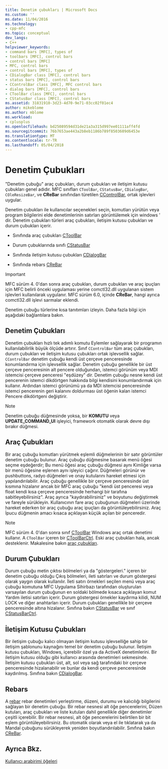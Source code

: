```yaml
---
title: Denetim çubukları | Microsoft Docs
ms.custom: ''
ms.date: 11/04/2016
ms.technology:
- cpp-mfc
ms.topic: conceptual
dev_langs:
- C++
helpviewer_keywords:
- command bars [MFC], types of
- toolbars [MFC], control bars
- control bars [MFC]
- MFC, control bars
- control bars [MFC], types of
- CDialogBar class [MFC], control bars
- status bars [MFC], control bars
- CControlBar class [MFC], MFC control bars
- dialog bars [MFC], control bars
- CToolBar class [MFC], control bars
- CStatusBar class [MFC], control bars
ms.assetid: 31831910-3d23-4d70-9e71-03cc02f01ec4
author: mikeblome
ms.author: mblome
ms.workload:
- cplusplus
ms.openlocfilehash: bd25089594d31de21a3a315d997ee01111aff4fd
ms.sourcegitcommit: 76b7653ae443a2b8eb1186b789f8503609d6453e
ms.translationtype: MT
ms.contentlocale: tr-TR
ms.lasthandoff: 05/04/2018
---
```

# <a name="control-bars"></a>Denetim Çubukları
"Denetim çubuğu" araç çubukları, durum çubukları ve iletişim kutusu çubukları genel adıdır. MFC sınıfları `CToolBar`, `CStatusBar`, `CDialogBar`, `COleResizeBar`, ve **CReBar** sınıfından türetilen [CControlBar](../mfc/reference/ccontrolbar-class.md), ortak işlevleri uygular.  
  
 Denetim çubukları ile kullanıcılar seçenekleri seçin, komutları yürütün veya program bilgilerini elde denetimlerinin satırları görüntülemek için windows ' dir. Denetim çubukları türleri araç çubukları, iletişim kutusu çubukları ve durum çubukları içerir.  
  
-   Sınıfında araç çubukları [CToolBar](../mfc/reference/ctoolbar-class.md)  
  
-   Durum çubuklarında sınıfı [CStatusBar](../mfc/reference/cstatusbar-class.md)  
  
-   Sınıfında iletişim kutusu çubukları [CDialogBar](../mfc/reference/cdialogbar-class.md)  
  
-   Sınıfında rebars [CReBar](../mfc/reference/crebar-class.md)  
  
> [!IMPORTANT]
>  MFC sürüm 4. 0'dan sonra araç çubukları, durum çubukları ve araç ipuçları için MFC belirli önceki uygulaması yerine comctl32.dll uygulanan sistem işlevleri kullanılarak uygulanır. MFC sürüm 6.0, içinde **CReBar**, hangi ayrıca comctl32.dll işlevi sarmalar eklendi.  
  
 Denetim çubuğu türlerine kısa tanıtımları izleyin. Daha fazla bilgi için aşağıdaki bağlantılara bakın.  
  
## <a name="control-bars"></a>Denetim Çubukları  
 Denetim çubukları hızlı tek adımlı komutu Eylemler sağlayarak bir programın kullanılabilirlik büyük ölçüde artırır. Sınıf `CControlBar` tüm araç çubukları, durum çubukları ve iletişim kutusu çubukları ortak işlevsellik sağlar. `CControlBar` denetim çubuğu kendi üst çerçeve penceresinde konumlandırma için işlevsellik sağlar. Denetim çubuğu genellikle bir üst çerçeve penceresinin alt pencere olduğundan, istemci görünüm veya MDI istemcisi çerçeve penceresi "eşdüzey" dir. Denetim çubuğu nesne kendi üst pencerenin istemci dikdörtgen hakkında bilgi kendisini konumlandırmak için kullanır. Ardından istemci görünümü ya da MDI istemcisi penceresinde istemci pencerenin geri kalanını doldurması üst öğenin kalan istemci Pencere dikdörtgeni değiştirir.  
  
> [!NOTE]
>  Denetim çubuğu düğmesinde yoksa, bir **KOMUTU** veya **UPDATE_COMMAND_UI** işleyici, framework otomatik olarak devre dışı bırakır düğmesi.  
  
## <a name="toolbars"></a>Araç Çubukları  
 Bir araç çubuğu komutları yürütmek eşlemli düğmelerinin bir satır görüntüler denetim çubuğu bulunur. Araç çubuğu düğmesine basarak menü öğesi seçme eşdeğerdir; Bu menü öğesi araç çubuğu düğmesi aynı Kimliğe varsa bir menü öğesine eşlenen aynı işleyici çağırır. Düğmeleri görünür ve pushbuttons, radyo düğmeleri ve onay kutularını hareket etmesi için yapılandırılabilir. Araç çubuğu genellikle bir çerçeve penceresinde üst kısmına hizalanır ancak bir MFC araç çubuğu "kendi üst penceresi veya float kendi kısa çerçeve penceresinde herhangi bir tarafına sabitleyebilirsiniz". Araç ayrıca "kaydırabilirsiniz" ve boyutunu değiştirmek ve fareyle sürükleyin. Kullanıcının fare araç çubuğunun düğmeleri üzerinde hareket ederken bir araç çubuğu araç ipuçları da görüntüleyebilirsiniz. Araç İpucu düğmenin amacı kısaca açıklayan küçük açılan bir penceredir.  
  
> [!NOTE]
>  MFC sürüm 4. 0'dan sonra sınıf [CToolBar](../mfc/reference/ctoolbar-class.md) Windows araç ortak denetimi kullanır. A `CToolBar` içeren bir [CToolBarCtrl](../mfc/reference/ctoolbarctrl-class.md). Eski araç çubukları hala, ancak desteklenir. Makalesine bakın [araç çubukları](../mfc/mfc-toolbar-implementation.md).  
  
## <a name="status-bars"></a>Durum Çubukları  
 Durum çubuğu metin çıktısı bölmeleri ya da "göstergeleri." içeren bir denetim çubuğu olduğu Çıkış bölmeleri, ileti satırları ve durum göstergesi olarak yaygın olarak kullanılır. İleti satırı örnekleri seçilen menü veya araç çubuğu komutuna MFC Uygulama Sihirbazı tarafından oluşturulan varsayılan durum çubuğunun en soldaki bölmede kısaca açıklayan komut Yardım iletisi satırları içerir. Durum göstergesi örnekler kaydırma kilidi, NUM LOCK ve diğer anahtarları içerir. Durum çubukları genellikle bir çerçeve penceresinde altına hizalanır. Sınıfına bakın [CStatusBar](../mfc/reference/cstatusbar-class.md) ve sınıf [CStatusBarCtrl](../mfc/reference/cstatusbarctrl-class.md).  
  
## <a name="dialog-bars"></a>İletişim Kutusu Çubukları  
 Bir iletişim çubuğu kalıcı olmayan iletişim kutusu işlevselliğe sahip bir iletişim şablonunu kaynağını temel bir denetim çubuğu bulunur. İletişim kutusu çubukları, Windows, içerebilir özel ya da ActiveX denetimlerini. Bir iletişim kutusu olduğu gibi kullanıcı arasında denetimleri sekmesinde. İletişim kutusu çubukları üst, alt, sol veya sağ tarafındaki bir çerçeve penceresinde hizalanabilir ve bunlar da kendi çerçeve penceresinde kaydırılmış. Sınıfına bakın [CDialogBar](../mfc/reference/cdialogbar-class.md).  
  
## <a name="rebars"></a>Rebars  
 A [rebar](../mfc/using-crebarctrl.md) rebar denetimleri yerleştirme, düzeni, durumu ve kalıcılığı bilgilerini sağlayan bir denetim çubuğu. Bir rebar nesnesi alt öğe pencerelerini, Düzen kutuları, araç çubukları ve liste kutuları dahil genellikle diğer denetimler çeşitli içerebilir. Bir rebar nesnesi, alt öğe pencerelerini belirtilen bir bit eşlem görüntüleyebilirsiniz. Bu otomatik olarak veya el ile tıklatarak ya da Mandal çubuğunu sürükleyerek yeniden boyutlandırılabilir. Sınıfına bakın [CReBar](../mfc/reference/crebar-class.md).  
  
## <a name="see-also"></a>Ayrıca Bkz.  
 [Kullanıcı arabirimi öğeleri](../mfc/user-interface-elements-mfc.md)
